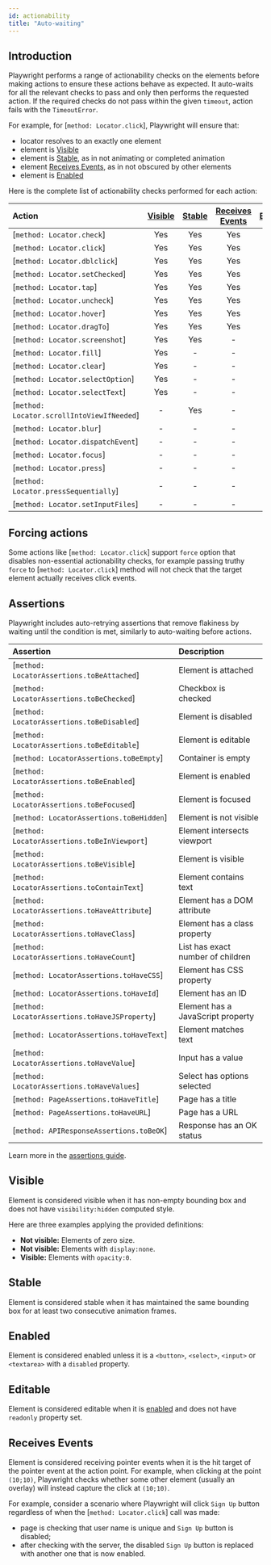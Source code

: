 ```yaml
---
id: actionability
title: "Auto-waiting"
---
```


## Introduction

Playwright performs a range of actionability checks on the elements before making actions to ensure these actions
behave as expected. It auto-waits for all the relevant checks to pass and only then performs the requested action. If the required checks do not pass within the given `timeout`, action fails with the `TimeoutError`.

For example, for [`method: Locator.click`], Playwright will ensure that:
- locator resolves to an exactly one element
- element is [Visible]
- element is [Stable], as in not animating or completed animation
- element [Receives Events], as in not obscured by other elements
- element is [Enabled]

Here is the complete list of actionability checks performed for each action:

| Action | [Visible] | [Stable] | [Receives Events] | [Enabled] | [Editable] |
| :- | :-: | :-: | :-: | :-: | :-: |
| [`method: Locator.check`] | Yes | Yes | Yes | Yes | - |
| [`method: Locator.click`] | Yes | Yes | Yes | Yes | - |
| [`method: Locator.dblclick`] | Yes | Yes | Yes | Yes | - |
| [`method: Locator.setChecked`] | Yes | Yes | Yes | Yes | - |
| [`method: Locator.tap`] | Yes | Yes | Yes | Yes | - |
| [`method: Locator.uncheck`] | Yes | Yes | Yes | Yes | - |
| [`method: Locator.hover`] | Yes | Yes | Yes | - | - |
| [`method: Locator.dragTo`] | Yes | Yes | Yes | - | - |
| [`method: Locator.screenshot`] | Yes | Yes | - | - | - |
| [`method: Locator.fill`] | Yes | - | - | Yes | Yes |
| [`method: Locator.clear`] | Yes | - | - | Yes | Yes |
| [`method: Locator.selectOption`] | Yes | - | - | Yes | - |
| [`method: Locator.selectText`] | Yes | - | - | - | - |
| [`method: Locator.scrollIntoViewIfNeeded`] | - | Yes | - | - | - |
| [`method: Locator.blur`] | - | - | - | - | - |
| [`method: Locator.dispatchEvent`] | - | - | - | - | - |
| [`method: Locator.focus`] | - | - | - | - | - |
| [`method: Locator.press`] | - | - | - | - | - |
| [`method: Locator.pressSequentially`] | - | - | - | - | - |
| [`method: Locator.setInputFiles`] | - | - | - | - | - |

## Forcing actions

Some actions like [`method: Locator.click`] support `force` option that disables non-essential actionability checks,
for example passing truthy `force` to [`method: Locator.click`] method will not check that the target element actually
receives click events.

## Assertions

Playwright includes auto-retrying assertions that remove flakiness by waiting until the condition is met, similarly to auto-waiting before actions.

| Assertion | Description |
| :- | :- |
| [`method: LocatorAssertions.toBeAttached`] | Element is attached |
| [`method: LocatorAssertions.toBeChecked`] | Checkbox is checked |
| [`method: LocatorAssertions.toBeDisabled`] | Element is disabled |
| [`method: LocatorAssertions.toBeEditable`] | Element is editable |
| [`method: LocatorAssertions.toBeEmpty`] | Container is empty |
| [`method: LocatorAssertions.toBeEnabled`] | Element is enabled |
| [`method: LocatorAssertions.toBeFocused`] | Element is focused |
| [`method: LocatorAssertions.toBeHidden`] | Element is not visible |
| [`method: LocatorAssertions.toBeInViewport`] | Element intersects viewport |
| [`method: LocatorAssertions.toBeVisible`] | Element is visible |
| [`method: LocatorAssertions.toContainText`] | Element contains text |
| [`method: LocatorAssertions.toHaveAttribute`] | Element has a DOM attribute |
| [`method: LocatorAssertions.toHaveClass`] | Element has a class property |
| [`method: LocatorAssertions.toHaveCount`] | List has exact number of children |
| [`method: LocatorAssertions.toHaveCSS`] | Element has CSS property |
| [`method: LocatorAssertions.toHaveId`] | Element has an ID |
| [`method: LocatorAssertions.toHaveJSProperty`] | Element has a JavaScript property |
| [`method: LocatorAssertions.toHaveText`] | Element matches text |
| [`method: LocatorAssertions.toHaveValue`] | Input has a value |
| [`method: LocatorAssertions.toHaveValues`] | Select has options selected |
| [`method: PageAssertions.toHaveTitle`] | Page has a title |
| [`method: PageAssertions.toHaveURL`] | Page has a URL |
| [`method: APIResponseAssertions.toBeOK`] | Response has an OK status |

Learn more in the [assertions guide](./test-assertions.md).

## Visible

Element is considered visible when it has non-empty bounding box and does not have `visibility:hidden` computed style.

Here are three examples applying the provided definitions:
* **Not visible:** Elements of zero size.
* **Not visible:** Elements with `display:none`.
* **Visible:** Elements with `opacity:0`.

## Stable

Element is considered stable when it has maintained the same bounding box for at least two consecutive animation frames.

## Enabled

Element is considered enabled unless it is a `<button>`, `<select>`, `<input>` or `<textarea>` with a `disabled` property.

## Editable

Element is considered editable when it is [enabled] and does not have `readonly` property set.

## Receives Events

Element is considered receiving pointer events when it is the hit target of the pointer event at the action point. For example, when clicking at the point `(10;10)`, Playwright checks whether some other element (usually an overlay) will instead capture the click at `(10;10)`.


For example, consider a scenario where Playwright will click `Sign Up` button regardless of when the [`method: Locator.click`] call was made:
- page is checking that user name is unique and `Sign Up` button is disabled;
- after checking with the server, the disabled `Sign Up` button is replaced with another one that is now enabled.

[Visible]: #visible "Visible"
[Stable]: #stable "Stable"
[Enabled]: #enabled "Enabled"
[Editable]: #editable "Editable"
[Receives Events]: #receives-events "Receives Events"
